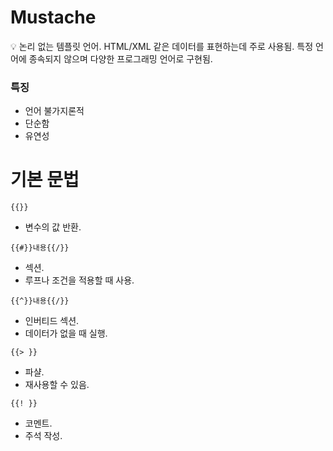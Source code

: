 # Mustache

<aside>
💡 논리 없는 템플릿 언어.
HTML/XML 같은 데이터를 표현하는데 주로 사용됨.
특정 언어에 종속되지 않으며 다양한 프로그래밍 언어로 구현됨.

</aside>

### 특징

- 언어 불가지론적
- 단순함
- 유연성

# 기본 문법

`{{}}`

- 변수의 값 반환.

`{{#}}내용{{/}}` 

- 섹션.
- 루프나 조건을 적용할 때 사용.

`{{^}}내용{{/}}` 

- 인버티드 섹션.
- 데이터가 없을 때 실행.

`{{> }}` 

- 파샬.
- 재사용할 수 있음.

`{{! }}` 

- 코멘트.
- 주석 작성.
